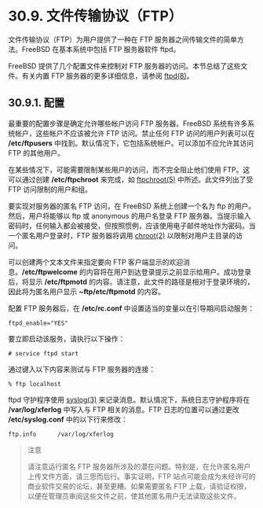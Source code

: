 # 30.9. 文件传输协议（FTP）

文件传输协议（FTP）为用户提供了一种在 FTP 服务器之间传输文件的简单方法。FreeBSD 在基本系统中包括 FTP 服务器软件 ftpd。

FreeBSD 提供了几个配置文件来控制对 FTP 服务器的访问。本节总结了这些文件。有关内置 FTP 服务器的更多详细信息，请参阅 [ftpd(8)](https://www.freebsd.org/cgi/man.cgi?query=ftpd&sektion=8&format=html)。

## 30.9.1. 配置

最重要的配置步骤是确定允许哪些帐户访问 FTP 服务器。FreeBSD 系统有许多系统帐户，这些帐户不应该被允许 FTP 访问。禁止任何 FTP 访问的用户列表可以在 **/etc/ftpusers** 中找到。默认情况下，它包括系统帐户。可以添加不应允许其访问 FTP 的其他用户。

在某些情况下，可能需要限制某些用户的访问，而不完全阻止他们使用 FTP。这可以通过创建 **/etc/ftpchroot** 来完成，如 [ftpchroot(5)](https://www.freebsd.org/cgi/man.cgi?query=ftpchroot&sektion=5&format=html) 中所述。此文件列出了受 FTP 访问限制的用户和组。

要实现对服务器的匿名 FTP 访问，在 FreeBSD 系统上创建一个名为 ftp 的用户。然后，用户将能够以 ftp 或 anonymous 的用户名登录 FTP 服务器。当提示输入密码时，任何输入都会被接受，但按照惯例，应该使用电子邮件地址作为密码。当一个匿名用户登录时，FTP 服务器将调用 [chroot(2)](https://www.freebsd.org/cgi/man.cgi?query=chroot&sektion=2&format=html) 以限制对用户主目录的访问。

可以创建两个文本文件来指定要向 FTP 客户端显示的欢迎消息。**/etc/ftpwelcome** 的内容将在用户到达登录提示之前显示给用户。成功登录后，将显示 **/etc/ftpmotd** 的内容。请注意，此文件的路径是相对于登录环境的，因此将为匿名用户显示 **~ftp/etc/ftpmotd** 的内容。

配置 FTP 服务器后，在 **/etc/rc.conf** 中设置适当的变量以在引导期间启动服务：

```
ftpd_enable="YES"
```

要立即启动该服务，请执行以下操作：

```
# service ftpd start
```

通过键入以下内容来测试与 FTP 服务器的连接：

```
% ftp localhost
```

ftpd 守护程序使用 [syslog(3)](https://www.freebsd.org/cgi/man.cgi?query=syslog&sektion=3&format=html) 来记录消息。默认情况下，系统日志守护程序将在 **/var/log/xferlog** 中写入与 FTP 相关的消息。FTP 日志的位置可以通过更改 **/etc/syslog.conf** 中的以下行来修改：

```
ftp.info      /var/log/xferlog
```

>注意
>
>请注意运行匿名 FTP 服务器所涉及的潜在问题。特别是，在允许匿名用户上传文件方面，请三思而后行。事实证明，FTP 站点可能会成为未经许可的商业软件交易的论坛，甚至更糟。如果需要匿名 FTP 上载，请验证权限，以便在管理员审阅这些文件之前，使其他匿名用户无法读取这些文件。
